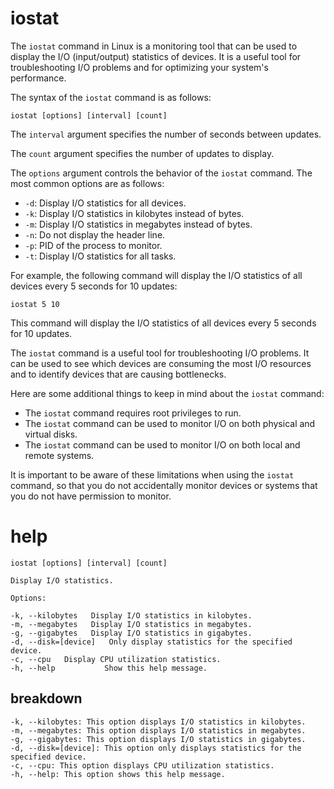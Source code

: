# iostat

The `iostat` command in Linux is a monitoring tool that can be used to display the I/O (input/output) statistics of devices. It is a useful tool for troubleshooting I/O problems and for optimizing your system's performance.

The syntax of the `iostat` command is as follows:

```
iostat [options] [interval] [count]
```

The `interval` argument specifies the number of seconds between updates.

The `count` argument specifies the number of updates to display.

The `options` argument controls the behavior of the `iostat` command. The most common options are as follows:

* `-d`: Display I/O statistics for all devices.
* `-k`: Display I/O statistics in kilobytes instead of bytes.
* `-m`: Display I/O statistics in megabytes instead of bytes.
* `-n`: Do not display the header line.
* `-p`: PID of the process to monitor.
* `-t`: Display I/O statistics for all tasks.

For example, the following command will display the I/O statistics of all devices every 5 seconds for 10 updates:

```
iostat 5 10
```

This command will display the I/O statistics of all devices every 5 seconds for 10 updates.

The `iostat` command is a useful tool for troubleshooting I/O problems. It can be used to see which devices are consuming the most I/O resources and to identify devices that are causing bottlenecks.

Here are some additional things to keep in mind about the `iostat` command:

* The `iostat` command requires root privileges to run.
* The `iostat` command can be used to monitor I/O on both physical and virtual disks.
* The `iostat` command can be used to monitor I/O on both local and remote systems.

It is important to be aware of these limitations when using the `iostat` command, so that you do not accidentally monitor devices or systems that you do not have permission to monitor.


# help 

```
iostat [options] [interval] [count]

Display I/O statistics.

Options:

-k, --kilobytes   Display I/O statistics in kilobytes.
-m, --megabytes   Display I/O statistics in megabytes.
-g, --gigabytes   Display I/O statistics in gigabytes.
-d, --disk=[device]   Only display statistics for the specified device.
-c, --cpu   Display CPU utilization statistics.
-h, --help           Show this help message.
```

##  breakdown

```
-k, --kilobytes: This option displays I/O statistics in kilobytes.
-m, --megabytes: This option displays I/O statistics in megabytes.
-g, --gigabytes: This option displays I/O statistics in gigabytes.
-d, --disk=[device]: This option only displays statistics for the specified device.
-c, --cpu: This option displays CPU utilization statistics.
-h, --help: This option shows this help message.
```
